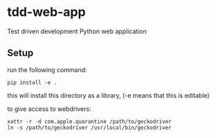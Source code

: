 # tdd-web-app
Test driven development Python web application 
## Setup

run the following command:
```
pip install -e .
```

this will install this directory as a library, (-e means that this is editable)


to give access to webdrivers:
```shell
xattr -r -d com.apple.quarantine /path/to/geckodriver
ln -s /path/to/geckodriver /usr/local/bin/geckodriver
```